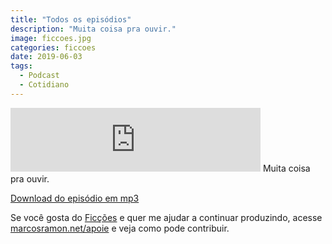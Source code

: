 ```yaml
---
title: "Todos os episódios"
description: "Muita coisa pra ouvir."
image: ficcoes.jpg
categories: ficcoes
date: 2019-06-03
tags: 
  - Podcast
  - Cotidiano
---
```


<iframe src="https://anchor.fm/podcastficcoes/embed/episodes/Todos-os-episdios-e47vsu" height="102px" width="400px" frameborder="0" scrolling="no"></iframe>
Muita coisa pra ouvir.

[Download do episódio em mp3](https://s3-us-west-2.amazonaws.com/anchor-audio-bank/production/2019-5-4/16390219-44100-2-1afaabc5f3f6b.mp3)
 
Se você gosta do [Ficções](https://marcosramon.net/ficcoes/) e quer me ajudar a continuar produzindo, acesse [marcosramon.net/apoie](https://marcosramon.net/apoie/) e veja como pode contribuir.
